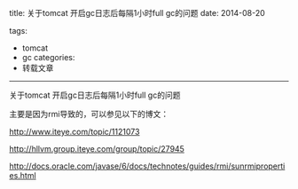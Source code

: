 title: 关于tomcat 开启gc日志后每隔1小时full gc的问题
date: 2014-08-20

tags:
 - tomcat
 - gc
categories:
 - 转载文章

---

关于tomcat 开启gc日志后每隔1小时full gc的问题

主要是因为rmi导致的，可以参见以下的博文：

http://www.iteye.com/topic/1121073

http://hllvm.group.iteye.com/group/topic/27945

http://docs.oracle.com/javase/6/docs/technotes/guides/rmi/sunrmiproperties.html